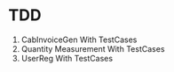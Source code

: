 # TDD
1. CabInvoiceGen With TestCases
2. Quantity Measurement With TestCases
3. UserReg With TestCases
